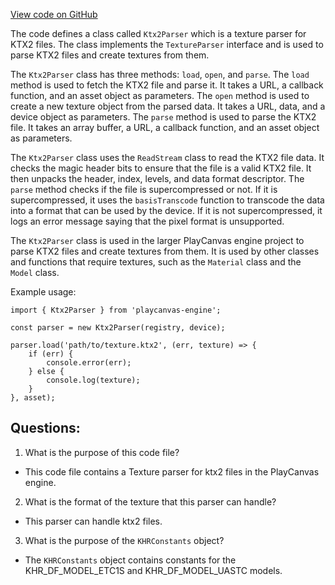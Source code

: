 [View code on GitHub](https://github.com/playcanvas/engine/src/framework/parsers/texture/ktx2.js)

The code defines a class called `Ktx2Parser` which is a texture parser for KTX2 files. The class implements the `TextureParser` interface and is used to parse KTX2 files and create textures from them. 

The `Ktx2Parser` class has three methods: `load`, `open`, and `parse`. The `load` method is used to fetch the KTX2 file and parse it. It takes a URL, a callback function, and an asset object as parameters. The `open` method is used to create a new texture object from the parsed data. It takes a URL, data, and a device object as parameters. The `parse` method is used to parse the KTX2 file. It takes an array buffer, a URL, a callback function, and an asset object as parameters.

The `Ktx2Parser` class uses the `ReadStream` class to read the KTX2 file data. It checks the magic header bits to ensure that the file is a valid KTX2 file. It then unpacks the header, index, levels, and data format descriptor. The `parse` method checks if the file is supercompressed or not. If it is supercompressed, it uses the `basisTranscode` function to transcode the data into a format that can be used by the device. If it is not supercompressed, it logs an error message saying that the pixel format is unsupported.

The `Ktx2Parser` class is used in the larger PlayCanvas engine project to parse KTX2 files and create textures from them. It is used by other classes and functions that require textures, such as the `Material` class and the `Model` class. 

Example usage:

```
import { Ktx2Parser } from 'playcanvas-engine';

const parser = new Ktx2Parser(registry, device);

parser.load('path/to/texture.ktx2', (err, texture) => {
    if (err) {
        console.error(err);
    } else {
        console.log(texture);
    }
}, asset);
```
## Questions: 
 1. What is the purpose of this code file?
- This code file contains a Texture parser for ktx2 files in the PlayCanvas engine.

2. What is the format of the texture that this parser can handle?
- This parser can handle ktx2 files.

3. What is the purpose of the `KHRConstants` object?
- The `KHRConstants` object contains constants for the KHR_DF_MODEL_ETC1S and KHR_DF_MODEL_UASTC models.